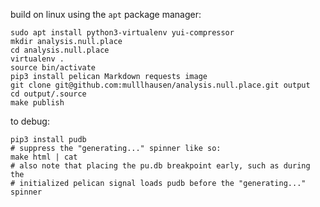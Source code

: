 build on linux using the `apt` package manager:

    sudo apt install python3-virtualenv yui-compressor
    mkdir analysis.null.place
    cd analysis.null.place
    virtualenv .
    source bin/activate
    pip3 install pelican Markdown requests image
    git clone git@github.com:mulllhausen/analysis.null.place.git output
    cd output/.source
    make publish

to debug:

    pip3 install pudb
    # suppress the "generating..." spinner like so:
    make html | cat
    # also note that placing the pu.db breakpoint early, such as during the
    # initialized pelican signal loads pudb before the "generating..." spinner
